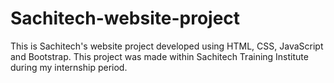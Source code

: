 # Sachitech-website-project
This is Sachitech's website project developed using HTML, CSS, JavaScript and Bootstrap.
This project was made within Sachitech Training Institute during my internship period.
